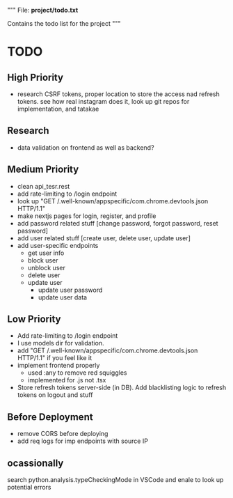 """
File: **project/todo.txt**

Contains the todo list for the project
"""

# TODO

## High Priority

- research CSRF tokens, proper location to store the access nad refresh tokens. see how real instagram does it, look up git repos for implementation, and tatakae

## Research

- data validation on frontend as well as backend?

## Medium Priority

- clean api_tesr.rest
- add rate-limiting to /login endpoint
- look up "GET /.well-known/appspecific/com.chrome.devtools.json HTTP/1.1"
- make nextjs pages for login, register, and profile
- add password related stuff [change password, forgot password, reset password]
- add user related stuff [create user, delete user, update user]
- add user-specific endpoints
  - get user info
  - block user
  - unblock user
  - delete user
  - update user
    - update user password
    - update user data

## Low Priority

- Add rate-limiting to /login endpoint
- I use models dir for validation.
- add "GET /.well-known/appspecific/com.chrome.devtools.json HTTP/1.1" if you feel like it
- implement frontend properly
  - used :any to remove red squiggles
  - implemented for .js not .tsx
- Store refresh tokens server-side (in DB). Add blacklisting logic to refresh tokens on logout and stuff

## Before Deployment

- remove CORS before deploying
- add req logs for imp endpoints with source IP

## ocassionally

search python.analysis.typeCheckingMode in VSCode and enale to look up potential errors
